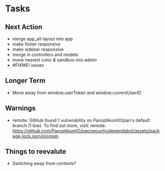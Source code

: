 # Tasks

## Next Action

* merge app_alt layout into app
* make footer responsive
* make sidebar responsive
* merge in controllers and models
* move nearest color & sandbox into admin
* #FIXME! issues

## Longer Term

* Move away from window.userToken and window.currentUserID

## Warnings

* remote: GitHub found 1 vulnerability on PanoptikumIO/pan's default branch (1 low). To find out more, visit:
  remote:  <https://github.com/PanoptikumIO/pan/security/dependabot/assets/package-lock.json/ini/open>

## Things to reevalute

* Switching away from contexts?
